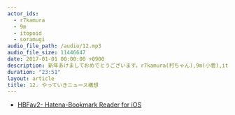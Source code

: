 ```yaml
---
actor_ids:
  - r7kamura
  - 9m
  - itopoid
  - soramugi
audio_file_path: /audio/12.mp3
audio_file_size: 11446647
date: 2017-01-01 00:00:00 +0900
description: 新年あけましておめでとうございます。r7kamura(村ちゃん),9m(小菅),itopoid(伊藤),soramugi(露崎)の4人とdaasawa(澤田さん)で、前回と引き継ぎかなめい社をお借りしての忘年会をしていた中で話した「やっていきニュース」のサイトアイデアの構想を収録しました。普段の雑音が無い対面での録音環境とは違い、ICレコーダーを使って録音した自然な雑談を感じて頂ければ幸いです。最後にスポンサーからの大事なお言葉もあります。
duration: "23:51"
layout: article
title: 12. やっていきニュース構想
---
```




- [HBFav2- Hatena-Bookmark Reader for iOS](http://hbfav.bloghackers.net)
